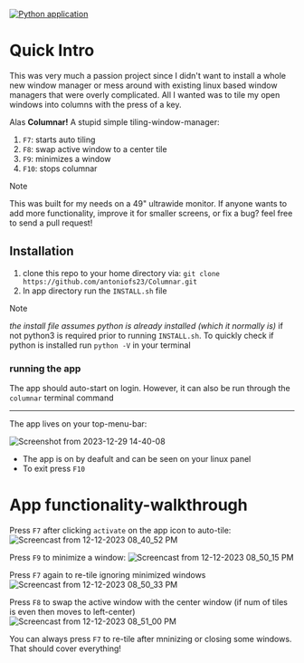 [![Python application](https://github.com/antoniofs23/Columnar/actions/workflows/python-app.yml/badge.svg)](https://github.com/antoniofs23/Columnar/actions/workflows/python-app.yml)

# Quick Intro

This was very much a passion project since I didn't want to install a whole new window manager or mess around with existing linux based window managers that were overly complicated. All I wanted was to tile my open windows into columns with the press of a key. 

Alas **Columnar!** A stupid simple tiling-window-manager:
1. `F7`: starts auto tiling
2. `F8`: swap active window to a center tile 
3. `F9`: minimizes a window
4. `F10`: stops columnar

>[!NOTE]
>This was built for my needs on a 49" ultrawide monitor. If anyone wants to add more functionality, improve it for smaller screens, or fix a bug? feel free to send a pull request!

## Installation

1. clone this repo to your home directory via:  `git clone https://github.com/antoniofs23/Columnar.git`
2. In app directory run the `INSTALL.sh` file

>[!NOTE]
>*the install file assumes python is already installed (which it normally is)* if not python3 is required prior to running `INSTALL.sh`. To quickly check if python is installed run `python -V` in your terminal

### running the app
The app should auto-start on login.
However, it can also be run through the `columnar` terminal command

---

The app lives on your top-menu-bar:

![Screenshot from 2023-12-29 14-40-08](https://github.com/antoniofs23/Columnar/assets/39067846/0d0917b2-53ab-4b2b-9b53-bdf8ce719021)

- The app is on by deafult and can be seen on your linux panel
- To exit press `F10` <this removes the icon>

# App functionality-walkthrough

Press `F7` after clicking `activate` on the app icon to auto-tile:
![Screencast from 12-12-2023 08_40_52 PM](https://github.com/antoniofs23/Columnar/assets/39067846/3de5a45f-81e2-4fac-8121-066edee2e4e7)

Press  `F9` to minimize a window:
![Screencast from 12-12-2023 08_50_15 PM](https://github.com/antoniofs23/Columnar/assets/39067846/96c08ce9-fdf0-457c-9a52-303ff03e3405)

Press `F7` again to re-tile ignoring minimized windows
![Screencast from 12-12-2023 08_50_33 PM](https://github.com/antoniofs23/Columnar/assets/39067846/dce00eef-2ede-4bb5-9424-c4e4ae551f70)

Press `F8` to swap the active window with the center window (if num of tiles is even then moves to left-center)
![Screencast from 12-12-2023 08_51_00 PM](https://github.com/antoniofs23/Columnar/assets/39067846/9faca0eb-f869-4fed-b3ec-60199168bf20)

You can always press `F7` to re-tile after mninizing or closing some windows. That should cover everything!



